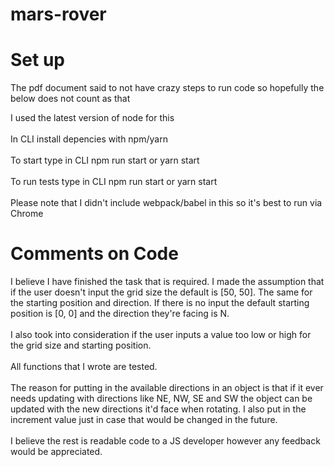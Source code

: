 # mars-rover

# Set up

The pdf document said to not have crazy steps to run code so hopefully the below does not count as that
<br>

I used the latest version of node for this
<br><br>
In CLI install depencies with npm/yarn
<br><br>
To start type in CLI npm run start or yarn start
<br><br>
To run tests type in CLI npm run start or yarn start
<br><br>
Please note that I didn't include webpack/babel in this so it's best to run via Chrome

# Comments on Code

I believe I have finished the task that is required. I made the assumption that if the user doesn't input the grid size the default is [50, 50]. The same for the starting position and direction. If there is no input the default starting position is [0, 0] and the direction they're facing is N.<br><br>
I also took into consideration if the user inputs a value too low or high for the grid size and starting position.
<br><br>
All functions that I wrote are tested.
<br><br>
The reason for putting in the available directions in an object is that if it ever needs updating with directions like NE, NW, SE and SW the object can be updated with the new directions it'd face when rotating. I also put in the increment value just in case that would be changed in the future.
<br><br>
I believe the rest is readable code to a JS developer however any feedback would be appreciated.
